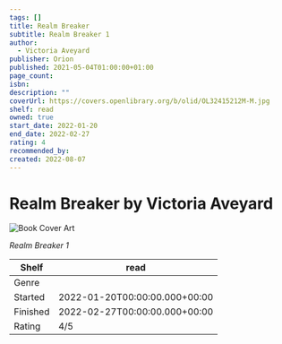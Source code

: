 ```yaml
---
tags: []
title: Realm Breaker
subtitle: Realm Breaker 1
author:
  - Victoria Aveyard
publisher: Orion
published: 2021-05-04T01:00:00+01:00
page_count:
isbn:
description: ""
coverUrl: https://covers.openlibrary.org/b/olid/OL32415212M-M.jpg
shelf: read
owned: true
start_date: 2022-01-20
end_date: 2022-02-27
rating: 4
recommended_by:
created: 2022-08-07
---
```


# Realm Breaker by Victoria Aveyard

![Book Cover Art](https://covers.openlibrary.org/b/olid/OL32415212M-M.jpg)

_Realm Breaker 1_

| Shelf | read |
| --- | --- |
| Genre |  |
| Started | 2022-01-20T00:00:00.000+00:00 |
| Finished | 2022-02-27T00:00:00.000+00:00 |
| Rating | 4/5 |

